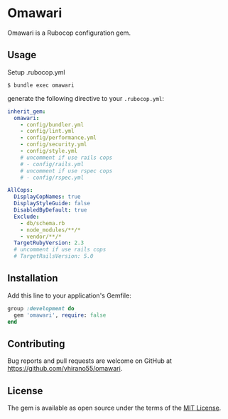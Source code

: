 # Omawari

Omawari is a Rubocop configuration gem.

## Usage

Setup .rubocop.yml

    $ bundle exec omawari

generate the following directive to your `.rubocop.yml`:

```yaml
inherit_gem:
  omawari:
    - config/bundler.yml
    - config/lint.yml
    - config/performance.yml
    - config/security.yml
    - config/style.yml
    # uncomment if use rails cops
    # - config/rails.yml
    # uncomment if use rspec cops
    # - config/rspec.yml

AllCops:
  DisplayCopNames: true
  DisplayStyleGuide: false
  DisabledByDefault: true
  Exclude:
    - db/schema.rb
    - node_modules/**/*
    - vendor/**/*
  TargetRubyVersion: 2.3
  # uncomment if use rails cops
  # TargetRailsVersion: 5.0
```

## Installation

Add this line to your application's Gemfile:

```ruby
group :development do
  gem 'omawari', require: false
end
```

## Contributing

Bug reports and pull requests are welcome on GitHub at https://github.com/yhirano55/omawari.

## License

The gem is available as open source under the terms of the [MIT License](http://opensource.org/licenses/MIT).
